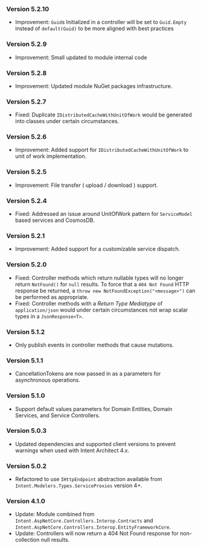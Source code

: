 ### Version 5.2.10

- Improvement: `Guid`s Initialized in a controller will be set to `Guid.Empty` instead of `default(Guid)` to be more aligned with best practices

### Version 5.2.9

- Improvement: Small updated to module internal code

### Version 5.2.8

- Improvement: Updated module NuGet packages infrastructure.

### Version 5.2.7

- Fixed: Duplicate `IDistributedCacheWithUnitOfWork` would be generated into classes under certain circumstances.

### Version 5.2.6

- Improvement: Added support for `IDistributedCacheWithUnitOfWork` to unit of work implementation.

### Version 5.2.5

- Improvement: File transfer ( upload / download ) support.

### Version 5.2.4

- Fixed: Addressed an issue around UnitOfWork pattern for `ServiceModel` based services and CosmosDB.

### Version 5.2.1

- Improvement: Added support for a customizable service dispatch.

### Version 5.2.0

- Fixed: Controller methods which return nullable types will no longer return `NotFound()` for `null` results. To force that a `404 Not Found` HTTP response be returned, a `throw new NotFoundException("<message>")` can be performed as appropriate.
- Fixed: Controller methods with a _Return Type Mediatype_ of `application/json` would under certain circumstances not wrap scalar types in a `JsonResponse<T>`.

### Version 5.1.2

- Only publish events in controller methods that cause mutations.

### Version 5.1.1

- CancellationTokens are now passed in as a parameters for asynchronous operations.

### Version 5.1.0

- Support default values parameters for Domain Entities, Domain Services, and Service Controllers.

### Version 5.0.3

- Updated dependencies and supported client versions to prevent warnings when used with Intent Architect 4.x.

### Version 5.0.2

- Refactored to use `IHttpEndpoint` abstraction available from `Intent.Modelers.Types.ServiceProxies` version 4+.

### Version 4.1.0

- Update: Module combined from `Intent.AspNetCore.Controllers.Interop.Contracts` and `Intent.AspNetCore.Controllers.Interop.EntityFrameworkCore`.
- Update: Controllers will now return a 404 Not Found response for non-collection null results.
